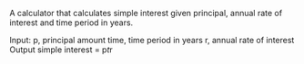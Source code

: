 A calculator that calculates simple interest given principal, annual rate of interest and time period in years.

Input:
  p, principal amount
  time, time period in years
  r, annual rate of interest
Output
  simple interest = p*t*r
